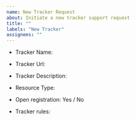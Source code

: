 ```yaml
---
name: New Tracker Request
about: Initiate a new tracker support request
title: ""
labels: "New Tracker"
assignees: ""
---
```


<!--
1. Before initiating a request, please confirm whether it is within the supported schema;
2. If within the supported schema, this topic will be considered invalid and closed;
3. If you are a developer, please follow the https://github.com/pt-plugins/PT-Plugin-Plus/wiki/developer document to adapt and submit the PR;
4. If you are unable to send the invitation, please do not submit it because the developer cannot adapt it;
5. If there is an assessment, please confirm whether the exam can be exempted, because the developer cannot guarantee the completion of the assessment;
6. A topic only initiates a tracker request;
-->

- Tracker Name:
- Tracker Url:
- Tracker Description:

- Resource Type:
- Open registration: Yes / No
- Tracker rules:
